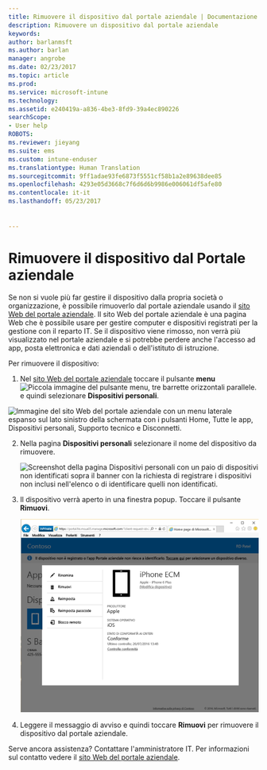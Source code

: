 ```yaml
---
title: Rimuovere il dispositivo dal portale aziendale | Documentazione Microsoft
description: Rimuovere un dispositivo dal portale aziendale
keywords: 
author: barlanmsft
ms.author: barlan
manager: angrobe
ms.date: 02/23/2017
ms.topic: article
ms.prod: 
ms.service: microsoft-intune
ms.technology: 
ms.assetid: e240419a-a836-4be3-8fd9-39a4ec890226
searchScope:
- User help
ROBOTS: 
ms.reviewer: jieyang
ms.suite: ems
ms.custom: intune-enduser
ms.translationtype: Human Translation
ms.sourcegitcommit: 9ff1adae93fe6873f5551cf58b1a2e89638dee85
ms.openlocfilehash: 4293e05d3668c7f6d6d6b9986e006061df5afe80
ms.contentlocale: it-it
ms.lasthandoff: 05/23/2017


---
```


# <a name="remove-your-device-from-the-company-portal"></a>Rimuovere il dispositivo dal Portale aziendale

Se non si vuole più far gestire il dispositivo dalla propria società o organizzazione, è possibile rimuoverlo dal portale aziendale usando il [sito Web del portale aziendale](http://portal.manage.microsoft.com). Il sito Web del portale aziendale è una pagina Web che è possibile usare per gestire computer e dispositivi registrati per la gestione con il reparto IT. Se il dispositivo viene rimosso, non verrà più visualizzato nel portale aziendale e si potrebbe perdere anche l'accesso ad app, posta elettronica e dati aziendali o dell'istituto di istruzione.

Per rimuovere il dispositivo:

1.    Nel [sito Web del portale aziendale](http://portal.manage.microsoft.com) toccare il pulsante __menu__ ![Piccola immagine del pulsante menu, tre barrette orizzontali parallele.](/Intune/whats-new/media/CP_hamburger_menu.png) e quindi selezionare __Dispositivi personali__.

  ![Immagine del sito Web del portale aziendale con un menu laterale espanso sul lato sinistro della schermata con i pulsanti Home, Tutte le app, Dispositivi personali, Supporto tecnico e Disconnetti.](/media/iwp-expanded-sidebar.png)

2. Nella pagina __Dispositivi personali__ selezionare il nome del dispositivo da rimuovere.

    ![Screenshot della pagina Dispositivi personali con un paio di dispositivi non identificati sopra il banner con la richiesta di registrare i dispositivi non inclusi nell'elenco o di identificare quelli non identificati.](./media/macOS_enroll_002_tap_here_banner.png)

3.    Il dispositivo verrà aperto in una finestra popup. Toccare il pulsante **Rimuovi**.

      ![Tutte le opzioni per un dispositivo selezionato nel sito Web del portale aziendale, tra cui Rinomina, Rimuovi, Reimposta dispositivo, Reimposta passcode e Blocco remoto. ](./media/iwp-screen-with-all-options.png)

4. Leggere il messaggio di avviso e quindi toccare **Rimuovi** per rimuovere il dispositivo dal portale aziendale.

Serve ancora assistenza? Contattare l'amministratore IT. Per informazioni sul contatto vedere il [sito Web del portale aziendale](http://portal.manage.microsoft.com).


